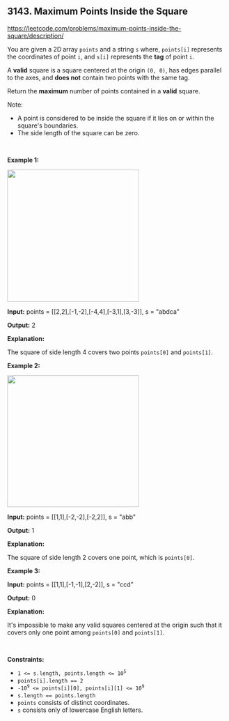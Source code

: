 ## 3143. Maximum Points Inside the Square

<https://leetcode.com/problems/maximum-points-inside-the-square/description/>

<div class="elfjS" data-track-load="description_content"><p>You are given a 2D<strong> </strong>array <code>points</code> and a string <code>s</code> where, <code>points[i]</code> represents the coordinates of point <code>i</code>, and <code>s[i]</code> represents the <strong>tag</strong> of point <code>i</code>.</p>

<p>A <strong>valid</strong> square is a square centered at the origin <code>(0, 0)</code>, has edges parallel to the axes, and <strong>does not</strong> contain two points with the same tag.</p>

<p>Return the <strong>maximum</strong> number of points contained in a <strong>valid</strong> square.</p>

<p>Note:</p>

<ul>
 <li>A point is considered to be inside the square if it lies on or within the square's boundaries.</li>
 <li>The side length of the square can be zero.</li>
</ul>

<p>&nbsp;</p>
<p><strong class="example">Example 1:</strong></p>

<p><img alt="" src="https://assets.leetcode.com/uploads/2024/03/29/3708-tc1.png" style="width: 303px; height: 303px;"></p>

<div class="example-block">
<p><strong>Input:</strong> <span class="example-io">points = [[2,2],[-1,-2],[-4,4],[-3,1],[3,-3]], s = "abdca"</span></p>

<p><strong>Output:</strong> <span class="example-io">2</span></p>

<p><strong>Explanation:</strong></p>

<p>The square of side length 4 covers two points <code>points[0]</code> and <code>points[1]</code>.</p>
</div>

<p><strong class="example">Example 2:</strong></p>

<p><img alt="" src="https://assets.leetcode.com/uploads/2024/03/29/3708-tc2.png" style="width: 302px; height: 302px;"></p>

<div class="example-block">
<p><strong>Input:</strong> <span class="example-io">points = [[1,1],[-2,-2],[-2,2]], s = "abb"</span></p>

<p><strong>Output:</strong> <span class="example-io">1</span></p>

<p><strong>Explanation:</strong></p>

<p>The square of side length 2 covers one point, which is <code>points[0]</code>.</p>
</div>

<p><strong class="example">Example 3:</strong></p>

<div class="example-block">
<p><strong>Input:</strong> <span class="example-io">points = [[1,1],[-1,-1],[2,-2]], s = "ccd"</span></p>

<p><strong>Output:</strong> <span class="example-io">0</span></p>

<p><strong>Explanation:</strong></p>

<p>It's impossible to make any valid squares centered at the origin such that it covers only one point among <code>points[0]</code> and <code>points[1]</code>.</p>
</div>

<p>&nbsp;</p>
<p><strong>Constraints:</strong></p>

<ul>
 <li><code>1 &lt;= s.length, points.length &lt;= 10<sup>5</sup></code></li>
 <li><code>points[i].length == 2</code></li>
 <li><code>-10<sup>9</sup> &lt;= points[i][0], points[i][1] &lt;= 10<sup>9</sup></code></li>
 <li><code>s.length == points.length</code></li>
 <li><code>points</code> consists of distinct coordinates.</li>
 <li><code>s</code> consists only of lowercase English letters.</li>
</ul>
</div>
